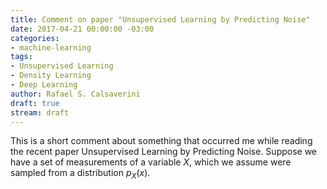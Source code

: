```yaml
---
title: Comment on paper "Unsupervised Learning by Predicting Noise"
date: 2017-04-21 00:00:00 -03:00
categories:
- machine-learning
tags:
- Unsupervised Learning
- Density Learning
- Deep Learning
author: Rafael S. Calsaverini
draft: true
stream: draft
---
```


This is a short comment about something that occurred me while reading the recent paper Unsupervised Learning by Predicting Noise. Suppose we have a set of measurements of a variable $X$, which we assume were sampled from a distribution $p_{X}(x)$. 
